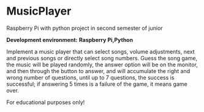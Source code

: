 # MusicPlayer
Raspberry Pi with python project in second semester of junior

**Development environment:**
**Raspberry Pi,Python**

Implement a music player that can select songs, volume adjustments, next and previous songs or directly select song numbers. Guess the song game, the music will be played randomly, the answer option will be on the monitor, and then through the button to answer, and will accumulate the right and wrong number of questions, until up to 7 questions, the success is successful; if answering 5 times is a failure of the game, it means game over.

For educational purposes only!

